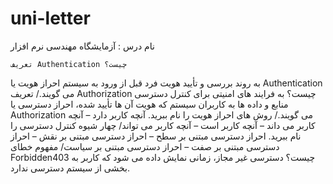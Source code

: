 # uni-letter
نام درس : آزمایشگاه مهندسی نرم افزار 

	تعریف Authentication چیست؟ 
به روند بررسی و تأیید هویت فرد قبل از ورود به سیستم احراز هویت یا Authentication می گویند./
  تعریف Authorization چیست؟ 
به فرایند های امنیتی برای کنترل دسترسی منابع و داده ها به کاربران سیستم که هویت آن ها تأیید شده، احراز دسترسی یا Authorization می گویند./ 
	روش های احراز هویت را نام ببرید.
آنچه کاربر دارد – آنچه کاربر می داند – آنچه کاربر است – آنچه کاربر می تواند/
	چهار شیوه کنترل دسترسی را نام ببرید. 
احراز دسترسی مبتنی بر سطح – احراز دسترسی مبتنی بر نقش – احراز دسترسی مبتنی بر صفت – احراز دسترسی مبتنی بر سیاست/ 
	مفهوم خطای Forbidden403 چیست؟
دسترسی غیر مجاز، زمانی نمایش داده می شود که کاربر به بخشی از سیستم دسترسی ندارد.
